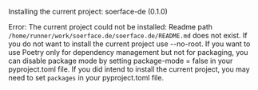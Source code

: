 Installing the current project: soerface-de (0.1.0)

Error: The current project could not be installed: Readme path `/home/runner/work/soerface.de/soerface.de/README.md` does not exist.
If you do not want to install the current project use --no-root.
If you want to use Poetry only for dependency management but not for packaging, you can disable package mode by setting package-mode = false in your pyproject.toml file.
If you did intend to install the current project, you may need to set `packages` in your pyproject.toml file.

